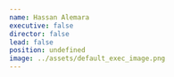 ```yaml
---
name: Hassan Alemara
executive: false
director: false
lead: false
position: undefined
image: ../assets/default_exec_image.png
---
```

